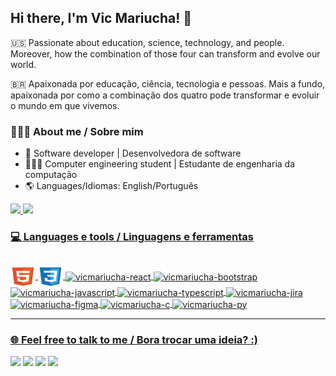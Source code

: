 ## Hi there, I'm Vic Mariucha! 👋

<p> 🇺🇸 Passionate about education, science, technology, and people. Moreover, how the combination of those four can transform and evolve our world.</p>
<p> 🇧🇷 Apaixonada por educação, ciência, tecnologia e pessoas. Mais a fundo, apaixonada por como a combinação dos quatro pode transformar e evoluir o mundo em que vivemos.</p>

### 🙋🏼‍♀️ About me / Sobre mim
- 🔎 Software developer | Desenvolvedora de software 
- 👩🏼‍💻 Computer engineering student | Estudante de engenharia da computação
- 🌎 Languages/Idiomas: English/Português

<div align="left">
  <a href="https://github.com/vicmariucha">
  <img src="https://github-readme-stats.vercel.app/api/top-langs/?username=anuraghazra&layout=compact&theme=tokyonight">
  <img width="35%" src="https://github-readme-stats.vercel.app/api?username=vicmariucha&show_icons=true&theme=tokyonight&include_all_commits=true&count_private=true"/>
</div>
    
### 💻 Languages e tools / Linguagens e ferramentas

<div style="display: inline_block"><br>
  <img align="center" alt="vicmariucha-HTML" height="30" width="40" src="https://raw.githubusercontent.com/devicons/devicon/master/icons/html5/html5-original.svg">
  <img align="center" alt="vicmariucha-CSS" height="30" width="40" src="https://raw.githubusercontent.com/devicons/devicon/master/icons/css3/css3-original.svg">
  <img align="center" alt="vicmariucha-react" height="30" width="40" src="https://cdn.jsdelivr.net/gh/devicons/devicon@latest/icons/react/react-original.svg">
  <img align="center" alt="vicmariucha-bootstrap" height="30" width="40" src="https://cdn.jsdelivr.net/gh/devicons/devicon@latest/icons/bootstrap/bootstrap-original.svg" />
  <img align="center" alt="vicmariucha-javascript" height="30" width="40" src="https://cdn.jsdelivr.net/gh/devicons/devicon@latest/icons/javascript/javascript-original.svg" />
  <img align="center" alt="vicmariucha-typescript" height="30" width="40" src="https://cdn.jsdelivr.net/gh/devicons/devicon@latest/icons/typescript/typescript-original.svg" />
  <img align="center" alt="vicmariucha-jira" height="30" width="40" src="https://cdn.jsdelivr.net/gh/devicons/devicon@latest/icons/jira/jira-original.svg" />
  <img align="center" alt="vicmariucha-figma" height="30" width="40" src="https://cdn.jsdelivr.net/gh/devicons/devicon@latest/icons/figma/figma-original.svg">
    <img align="center" alt="vicmariucha-c" height="25" width="30" src="https://upload.wikimedia.org/wikipedia/commons/thumb/1/18/C_Programming_Language.svg/1200px-C_Programming_Language.svg.png">
  <img align="center" alt="vicmariucha-py" height="30" width="40" src="https://cdn.jsdelivr.net/gh/devicons/devicon/icons/python/python-original.svg">
          
</div>

---

### 🌐 Feel free to talk to me / Bora trocar uma ideia? :)

<div> 
  <a href="https://www.linkedin.com/in/victoria-mariucha/" target="_blank"><img src="https://img.shields.io/badge/-LinkedIn-%230077B5?style=for-the-badge&logo=linkedin&logoColor=white" target="_blank"></a> 
  <a href="https://www.youtube.com/channel/UCcxjjBdM5oqULbTWu2zkFPA" target="_blank"><img src="https://img.shields.io/badge/YouTube-FF0000?style=for-the-badge&logo=youtube&logoColor=white" target="_blank"></a>
  <a href="https://instagram.com/vicmariucha" target="_blank"><img src="https://img.shields.io/badge/-Instagram-%23E4405F?style=for-the-badge&logo=instagram&logoColor=white" target="_blank"></a>
  <a href = "mailto:vicmariucha@gmail.com"><img src="https://img.shields.io/badge/-Gmail-%23333?style=for-the-badge&logo=gmail&logoColor=white" target="_blank"></a>
 
</div>
